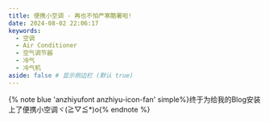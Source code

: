 ```yaml
---
title: 便携小空调 - 再也不怕严寒酷署啦!
date: 2024-08-02 22:06:17
keywords: 
  - 空调
  - Air Conditioner
  - 空气调节器
  - 冷气
  - 冷气机
aside: false # 显示侧边栏 (默认 true)
---
```


{% note blue 'anzhiyufont anzhiyu-icon-fan' simple%}终于为给我的Blog安装上了便携小空调ヾ(≧▽≦*)o{% endnote %}

<style>
.copyright-box a {
  border-bottom: none !important;
  padding: 0 !important;
}
</style>

<div id="air-conditioner-vue"></div>
<script defer data-pjax src='https://npm.elemecdn.com/anzhiyu-air-conditioner@1.0.1/index.3f125bc6.js'></script>